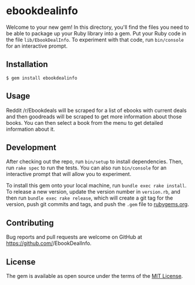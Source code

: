 # ebookdealinfo

Welcome to your new gem! In this directory, you'll find the files you need to be able to package up your Ruby library into a gem. Put your Ruby code in the file `lib/EbookDealInfo`. To experiment with that code, run `bin/console` for an interactive prompt.

## Installation

    $ gem install ebookdealinfo

## Usage

Reddit /r/Ebookdeals will be scraped for a list of ebooks with current deals and then goodreads will be scraped to get more information about those books. You can then select a book from the menu to get detailed information about it.

## Development

After checking out the repo, run `bin/setup` to install dependencies. Then, run `rake spec` to run the tests. You can also run `bin/console` for an interactive prompt that will allow you to experiment.

To install this gem onto your local machine, run `bundle exec rake install`. To release a new version, update the version number in `version.rb`, and then run `bundle exec rake release`, which will create a git tag for the version, push git commits and tags, and push the `.gem` file to [rubygems.org](https://rubygems.org).

## Contributing

Bug reports and pull requests are welcome on GitHub at https://github.com/<github username>/EbookDealInfo.

## License

The gem is available as open source under the terms of the [MIT License](http://opensource.org/licenses/MIT).

